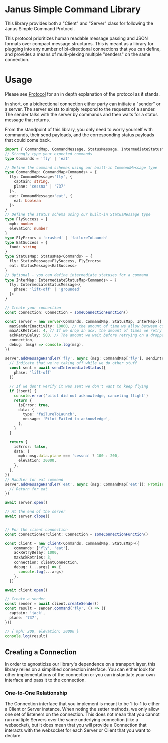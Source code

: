 # Janus Simple Command Library

This library provides both a "Client" and "Server" class for following the Janus Simple Command Protocol.

This protocol prioritizes human readable message passing and JSON formats over compact message structures.
This is meant as a library for plugging into any number of bi-directional connections that you can define,
and provides a means of multi-plexing multiple "senders" on the same connection.

# Usage

Please see [Protocol](./PROTOCOL.md) for an in depth explanation of the protocol as it stands.

In short, on a bidirectional connection either party can initiate a "sender" or a server.
The server exists to simply respond to the requests of a sender. The sender talks with
the server by commands and then waits for a status message that returns.

From the standpoint of this library, you only need to worry yourself with commands, their send payloads,
and the corresponding status payloads that could come back.

```typescript
import { CommandMap, CommandMessage, StatusMessage, IntermediateStatusMap, StatusMap } from '@hanseltime/janus-simple-command'
// Strongly type your expected commands
type Commands = 'fly' | 'eat'

// Define the command schemas using our built-in CommandMessage type
type CommandMap: CommandMap<Commands> = {
  fly: CommandMessage<'fly', {
    captain: string,
    plane: 'cessna' | '737'
  }>,
  eat: CommandMessage<'eat', {
    eat: boolean
  }>
}
// Define the status schema using our built-in StatusMessage type
type FlySuccess = {
  mph: number
  elevation: number
}
type FlyErrors = 'crashed' | 'failureToLaunch'
type EatSuccess = {
  food: string
}
type StatusMap: StatusMap<Commands> = {
  fly: StatusMessage<FlySuccess, FlyErrors>
  eat: StatusMessage<EatSuccess>
}
// Optional - you can define intermediate statuses for a command
type InterMap: IntermediateStatusMap<Commands> = {
  fly: IntermediateStatusMessage<{
    phase: 'lift-off' | 'grounded'
  }>
}

// Create your connection
const connection: Connection = someConnectionFunction()

const server = new Server<Commands, CommandMap, StatusMap, InterMap>({
  maxSenderInactivity: 10000, // the amount of time we allow between commands
  maxAckRetries: 4, // If we drop an ack, the amount of times we retry a status
  ackRetryDelay: 500, // The amount we wait before retrying on a dropped ack
  connection,
  debug: (msg) => console.log(msg),
})

server.addMessageHandler('fly', async (msg: CommandMap['fly'], sendIntermediateStatus ): Promise<HandlerReturn<StatusMap['fly']>> => {
  // Indicate that we're taking off while we do other stuff
  const sent = await sendIntermediateStatus({
    phase: 'lift-off'
  })

  // If we don't verify it was sent we don't want to keep flying
  if (!sent) {
    console.error('pilot did not acknowledge, canceling flight')
    return {
      isError: true,
      data: {
        type: 'failureToLaunch',
        message: 'Pilot Failed to acknowledge',
      },
    }
  }

  return {
    isError: false,
    data: {
      mph: msg.data.plane === 'cessna' ? 100 : 200,
      elevation: 30000,
    },
  },
})
// Handler for eat command
server.addMessageHandler('eat', async (msg: CommandMap['eat']): Promise<HandlerReturn<StatusMap['eat']>> => {
  // Return for eat
})

await server.open()

// At the end of the server
await server.close()


// For the client connection
const connectionForClient: Connection = someConnectionFunction()

const client = new Client<Commands, CommandMap, StatusMap>({
    commands: ['fly', 'eat'],
    ackRetryDelay: 1000,
    maxAckRetries: 3,
    connection: clientConnection,
    debug: (...args) => {
      console.log(...args)
    },
  })

await client.open()

// Create a sender
const sender = await client.createSender()
const result = sender.command('fly', () => ({
  captain: 'jack',
  plane: '737',
}))

// { mph: 200, elevation: 30000 }
console.log(result)
```

## Creating a Connection

In order to agnosticize our library's dependence on a transport layer, this library relies on a simplified connection
interface. You can either look for other implementations of the connection or you can instantiate your own interface
and pass it to the connection.

### One-to-One Relationship

The Connection interface that you implement is meant to be 1-to-1 to either a Client or Server instance. When noting
the setter methods, we only allow one set of listeners on the connection. This does not mean that you cannot run
multiple Servers over the same underlying connection (like a websocket), but it does mean that you will provide
a Connection that interacts with the websocket for each Server or Client that you want to declare.
